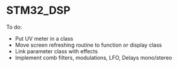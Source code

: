 # STM32_DSP

To do:
- Put UV meter in a class
- Move screen refreshing routine to function or display class
- Link parameter class with effects
- Implement comb filters, modulations, LFO, Delays mono/stereo